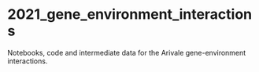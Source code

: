# 2021_gene_environment_interactions
Notebooks, code and intermediate data for the Arivale gene-environment interactions.
